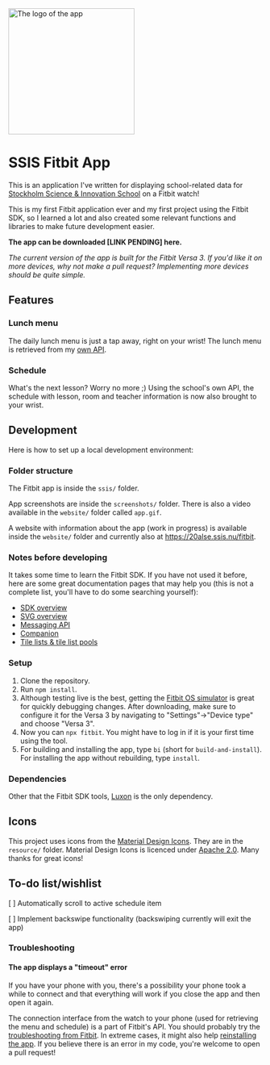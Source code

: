 <img alt="The logo of the app" src="resources/app_logo_svg.svg" width="250"/>

# SSIS Fitbit App

This is an application I've written for displaying school-related data for [Stockholm Science & Innovation School](https://ssis.se)
on a Fitbit watch!

This is my first Fitbit application ever and my first project using the Fitbit SDK, so I learned a lot and also created some relevant functions
and libraries to make future development easier.

**The app can be downloaded [LINK PENDING] here.**

*The current version of the app is built for the Fitbit Versa 3. If you'd like it on more devices, why not make a pull request?
Implementing more devices should be quite simple.*

## Features

### Lunch menu

The daily lunch menu is just a tap away, right on your wrist! The lunch menu is retrieved from my [own API](https://lunchmeny.albins.website).

### Schedule

What's the next lesson? Worry no more ;) Using the school's own API, the schedule with lesson, room and teacher information is now also brought
to your wrist.

## Development

Here is how to set up a local development environment:

### Folder structure

The Fitbit app is inside the `ssis/` folder.

App screenshots are inside the `screenshots/` folder. There is also a video available in the `website/` folder 
called `app.gif`.

A website with information about the app (work in progress) is available inside the `website/` folder and currently
also at https://20alse.ssis.nu/fitbit.

### Notes before developing

It takes some time to learn the Fitbit SDK. If you have not used it before, here are some great documentation pages that may help you
(this is not a complete list, you'll have to do some searching yourself):
* [SDK overview](https://dev.fitbit.com/build/guides/application/)
* [SVG overview](https://dev.fitbit.com/build/guides/user-interface/svg/)
* [Messaging API](https://dev.fitbit.com/build/guides/communications/messaging/)
* [Companion](https://dev.fitbit.com/build/guides/companion/)
* [Tile lists & tile list pools](https://dev.fitbit.com/build/guides/user-interface/svg-components/views/#tile-list)

### Setup 

1. Clone the repository.
2. Run `npm install`.
3. Although testing live is the best, getting the [Fitbit OS simulator]() is great for quickly debugging changes.
After downloading, make sure to configure it for the Versa 3 by navigating to "Settings"->"Device type" and choose "Versa 3".
4. Now you can `npx fitbit`. You might have to log in if it is your first time using the tool.
5. For building and installing the app, type `bi` (short for `build-and-install`). For installing the app without rebuilding,
type `install`.

### Dependencies

Other that the Fitbit SDK tools, [Luxon](https://moment.github.io/luxon/) is the only dependency.

## Icons

This project uses icons from the [Material Design Icons](https://pictogrammers.com/library/mdi/). They are in the `resource/` folder.
Material Design Icons is licenced under [Apache 2.0](https://github.com/google/material-design-icons/blob/master/LICENSE). Many thanks for great icons!

## To-do list/wishlist

[ ] Automatically scroll to active schedule item

[ ] Implement backswipe functionality (backswiping currently will exit the app)

### Troubleshooting

#### The app displays a "timeout" error

If you have your phone with you, there's a possibility your phone took a while to connect and that everything will work if you close the app and then open it again.

The connection interface from the watch to your phone (used for retrieving the menu and schedule) is a part of Fitbit's API.
You should probably try the [troubleshooting from Fitbit](https://help.fitbit.com/articles/en_US/Help_article/1866.htm). In extreme cases, it might also help [reinstalling the app](https://community.fitbit.com/t5/SDK-Development/Companion-app-is-not-loading-in-the-Fitbit-App/td-p/2487225).
If you believe there is an error in my code, you're welcome to open a pull request!
